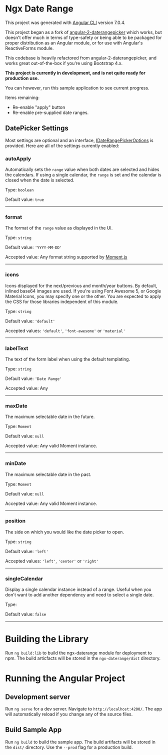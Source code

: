 # Ngx Date Range

This project was generated with [Angular CLI](https://github.com/angular/angular-cli) version 7.0.4.

This project began as a fork of [angular-2-daterangepicker](https://github.com/alsoicode/angular-2-daterangepicker) which works, but doesn't offer much in terms of type-safety or being able to be packaged for proper distribution as an Angular module, or for use with Angular's ReactiveForms module.

This codebase is heavily refactored from angular-2-daterangepicker, and works great out-of-the-box if you're using Bootstrap 4.x.

**This project is currently in development, and is not quite ready for production use.**

You can however, run this sample application to see current progress.

Items remaining:

- Re-enable "apply" button
- Re-enable pre-supplied date ranges.

## DatePicker Settings

Most settings are optional and an interface, [IDateRangePickerOptions](https://github.com/alsoicode/ngx-daterange/blob/master/src/modules/ngx-daterange/src/interfaces/IDateRangePickerOptions.ts) is provided.  Here are all of the settings currently enabled:

### autoApply

Automatically sets the `range` value when both dates are selected and hides the calendars. If using a single calendar, the `range` is set and the calendar is closed when the date is selected.

Type: `boolean`

Default value: `true`

<hr/>

### format

The format of the `range` value as displayed in the UI.

Type: `string`

Default value: `'YYYY-MM-DD'`

Accepted value: Any format string supported by [Moment.js](https://momentjs.com/docs/#/displaying/format/)

<hr/>

### icons

Icons displayed for the next/previous and month/year buttons. By default, inlined base64 images are used. If you're using Font Awesome 5, or Google Material Icons, you may specify one or the other. You are expected to apply the CSS for those libraries independent of this module.

Type: `string`

Default value: `'default'`

Accepted values: `'default'`, `'font-awesome'` or `'material'`

<hr />

### labelText

The text of the form label when using the default templating.

Type: `string`

Default value: `'Date Range'`

Accepted value: Any

<hr />

### maxDate

The maximum selectable date in the future.

Type: `Moment`

Default value: `null`

Accepted value: Any valid Moment instance.

<hr />

### minDate

The maximum selectable date in the past.

Type: `Moment`

Default value: `null`

Accepted value: Any valid Moment instance.

<hr />

### position

The side on which you would like the date picker to open.

Type: `string`

Default value: `'left'`

Accepted values: `'left'`, `'center'` or `'right'`

<hr />

### singleCalendar

Display a single calendar instance instead of a range. Useful when you don't want to add another dependency and need to select a single date.

Type:

Default value: `false`

<hr />

# Building the Library

Run `ng build:lib` to build the ngx-daterange module for deployment to npm. The build articfacts will be stored in the `ngx-daterange/dist` directory.

# Running the Angular Project

## Development server

Run `ng serve` for a dev server. Navigate to `http://localhost:4200/`. The app will automatically reload if you change any of the source files.

## Build Sample App

Run `ng build` to build the sample app. The build artifacts will be stored in the `dist/` directory. Use the `--prod` flag for a production build.
